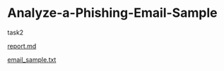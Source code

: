 # Analyze-a-Phishing-Email-Sample
task2

[report.md](https://github.com/user-attachments/files/20463069/report.md)

[email_sample.txt](https://github.com/user-attachments/files/20463066/email_sample.txt)
